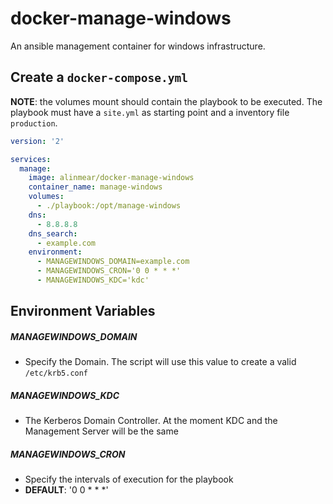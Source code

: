 # docker-manage-windows

An ansible management container for windows infrastructure.

## Create a `docker-compose.yml`

**NOTE**: the volumes mount should contain the playbook to be executed. The playbook must have a `site.yml` as starting point and a inventory file `production`.

```yaml
version: '2'

services:
  manage:
    image: alinmear/docker-manage-windows
    container_name: manage-windows
    volumes:
      - ./playbook:/opt/manage-windows
    dns:
      - 8.8.8.8
    dns_search:
      - example.com
    environment:
      - MANAGEWINDOWS_DOMAIN=example.com
      - MANAGEWINDOWS_CRON='0 0 * * *'
      - MANAGEWINDOWS_KDC='kdc'
```

## Environment Variables

##### MANAGEWINDOWS_DOMAIN

  - Specify the Domain. The script will use this value to create a valid `/etc/krb5.conf`

##### MANAGEWINDOWS_KDC

  - The Kerberos Domain Controller. At the moment KDC and the Management Server will be the same

##### MANAGEWINDOWS_CRON

  - Specify the intervals of execution for the playbook
  - **DEFAULT**: '0 0 * * *'
